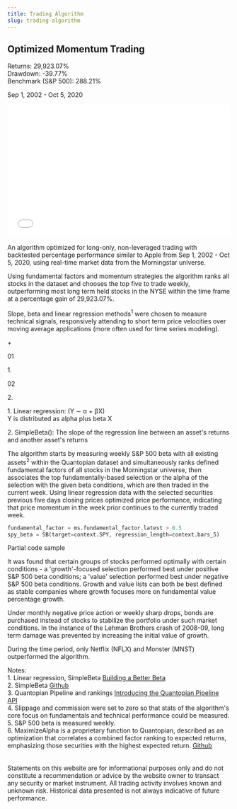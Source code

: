 ```yaml
---
title: Trading Algorithm
slug: trading-algorithm
---
```


  <div class="clearfix mb4">
    <div class="relative md-col md-col-8">
      <div class="border-box">
        <h2 class="mt0 pr2">Optimized Momentum Trading</h2>
      </div>
    </div>
  </div>

  <div class="clearfix flex">
    <div class="relative md-col md-col-4 push">
      <div class="border-box">
        <div class="flex bt pb2 pt2">
          <div>
            Returns: 29,923.07%
            <br />
            Drawdown: -39.77%
          </div>
          <div class="push pl1">
            <span class="lg" />
          </div>
        </div>
        <div class="flex bt pb2 pt2">
          <div>
            Benchmark (S&P 500): 288.21%
          </div>
          <div class="push pl1">
            <span class="lh" />
          </div>
        </div>
      </div>
    </div>
  </div>

  <div class="clearfix">
    <p class="date">Sep 1, 2002 - Oct 5, 2020</p>
  </div>

  <div class="clearfix full-width mb4">
    <iframe
      width="100%"
      height="300px"
      frameborder="0"
      scrolling="no"
      src="//plotly.com/~ayako0/104.embed?link=false&modebar=false&logo=false">
    </iframe>
  </div>

  <div class="clearfix mb4">
    <div class="md-col-8">
      <p class="intro">
        An algorithm optimized for long-only, non-leveraged trading
        with backtested percentage performance similar to Apple from Sep 1,
        2002 - Oct 5, 2020, using real-time market data from the Morningstar
        universe.
      </p>
      <p>
        Using fundamental factors and momentum strategies the algorithm ranks
        all stocks in the dataset and chooses the top five to trade weekly,
        outperforming most long term held stocks in the NYSE within the time
        frame at a percentage gain of 29,923.07%.
      </p>
      <p>
        Slope, beta and linear regression methods<sup>1</sup> were chosen to
        measure technical signals, responsively attending to short term price velocities over moving average applications
        (more often used for time series modeling).
      </p>
    </div>
  </div>

  <div class="clearfix mb4" style="max-width: 44rem">
    <div class="relative ml0 xs-col xs-col-2">
      <div class="border-box mt2 mb2">
        <p>+</p>
      </div>
    </div>
    <div class="relative ml0 xs-col xs-col-3">
      <div class="border-box mt2 mb2">
        <div class="clearfix">
          <div class="grid-sq-120">
            <div class="frame"></div>
            <div class="center">01</div>
          </div>
          <div>
            <p class="caption">1.</p>
          </div>
        </div>
      </div>
    </div>
    <div class="relative ml0 xs-col xs-col-3">
      <div class="border-box mt2 mb2">
        <div class="clearfix">
          <div class="grid-sq-120">
            <div class="frame"></div>
            <div class="center">02</div>
          </div>
          <div>
            <p class="caption">2.</p>
          </div>
        </div>
      </div>
    </div>
    <div class="relative ml0 xs-col xs-col-4">
      <div class="border-box mt2 mb2">
        <p class="notes">
          1. Linear regression: (Y ∼ α + βX)
          <br />Y is distributed as alpha plus beta X
        </p>
        <p class="notes">
          2. SimpleBeta(): The slope of the regression line between an asset's
          returns and another asset's returns
        </p>
      </div>
    </div>
  </div>

  <div class="clearfix mb4">
    <div class="md-col-8">
      The algorithm starts by measuring weekly S&P 500 beta with all existing
      assets<sup>2</sup> within the Quantopian dataset and simultaneously ranks defined fundamental factors of
      all stocks in the Morningstar universe, then associates the top
      fundamentally-based selection or the alpha of the selection with the given
      beta conditions, which are then traded in the current week. Using linear
      regression data with the selected securities previous five days closing
      prices optimized price performance, indicating that price momentum in the
      week prior continues to the currently traded week.
    </div>
  </div>

<div class="clearfix">

```python
fundamental_factor = ms.fundamental_factor.latest > 0.5
spy_beta = SB(target=context.SPY, regression_length=context.bars_5)
```

</div>

  <div class="clearfix code-caption mb4">Partial code sample</div>

  <div class="clearfix mb4">
    <div class="md-col-8">
      <p>
        It was found that certain groups of stocks performed optimally with
        certain conditions - a 'growth'-focused selection performed best under
        positive S&P 500 beta conditions; a 'value' selection performed
        best under negative S&P 500 beta conditions. Growth and value lists can
        both be best defined as stable companies where
        growth focuses more on fundamental value percentage growth.
      </p>
      <p>
        Under monthly negative price action or weekly sharp drops, bonds are purchased instead of stocks to stabilize the portfolio
        under such market conditions. In the instance of the Lehman
        Brothers crash of 2008-09, long term damage was prevented by increasing the initial value of growth.
      </p>
      <p>
        During the time period, only Netflix (NFLX) and Monster (MNST) outperformed the
        algorithm.
      </p>
    </div>
  </div>

  <div class="clearfix mb4">
    <div class="md-col-8">
      <div class="footnotes">
        Notes:
        <br />
        1. Linear regression, SimpleBeta
        <a
          href="https://quantopian-archive.netlify.app/notebooks/notebooks/quantopian_notebook_1.html"
          class="mb0 mt0"
        >
          Building a Better Beta
        </a>
        <br />
        2. SimpleBeta
        <a
          href="https://github.com/quantopian/zipline/blob/master/zipline/pipeline/factors/statistical.py"
          class="mb0 mt0"
        >
          Github
        </a>
        <br />
        3. Quantopian Pipeline and rankings
        <a href="https://www.youtube.com/watch?v=J8RzPVtW4X8" class="mb0 mt0">
          Introducing the Quantopian Pipeline API
        </a>
        <br />
        4. Slippage and commission were set to zero so that stats of the
        algorithm's core focus on fundamentals and technical performance could
        be measured.
        <br />
        5. S&P 500 beta is measured weekly.
        <br />
        6. MaximizeAlpha is a proprietary function to Quantopian, described as an
        optimization that correlates a combined factor ranking to expected
        returns, emphasizing those securities with the highest expected return.
        <a
          href="https://github.com/quantopian/research_public/blob/master/template_algorithms/long_short_equity_template.py"
          class="mb0 mt0"
        >
          Github
        </a>
        <br />
        <br />
        <br />
        Statements on this website are for informational purposes only and do not constitute a recommendation or advice by the website owner to transact any security or market instrument. All trading activity involves known and unknown risk. Historical data presented is not always indicative of future performance.
      </div>
    </div>
  </div>
